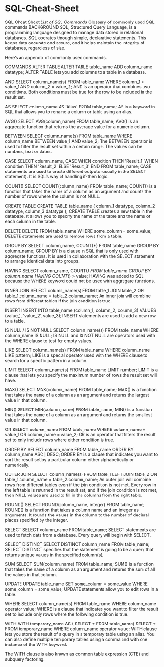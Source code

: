 # SQL-Cheat-Sheet
SQL Cheat Sheet
_List of SQL Commands_
Glossary of commonly used SQL commands
BACKGROUND
SQL, Structured Query Language, is a programming language designed to manage data stored in relational databases. SQL operates through simple, declarative statements. This keeps data accurate and secure, and it helps maintain the integrity of databases, regardless of size.

Here’s an appendix of commonly used commands.

COMMANDS
ALTER TABLE
ALTER TABLE table_name 
ADD column_name datatype;
ALTER TABLE lets you add columns to a table in a database.

AND
SELECT column_name(s)
FROM table_name
WHERE column_1 = value_1
  AND column_2 = value_2;
AND is an operator that combines two conditions. Both conditions must be true for the row to be included in the result set.

AS
SELECT column_name AS 'Alias'
FROM table_name;
AS is a keyword in SQL that allows you to rename a column or table using an alias.

AVG()
SELECT AVG(column_name)
FROM table_name;
AVG() is an aggregate function that returns the average value for a numeric column.

BETWEEN
SELECT column_name(s)
FROM table_name
WHERE column_name BETWEEN value_1 AND value_2;
The BETWEEN operator is used to filter the result set within a certain range. The values can be numbers, text or dates.

CASE
SELECT column_name,
  CASE
    WHEN condition THEN 'Result_1'
    WHEN condition THEN 'Result_2'
    ELSE 'Result_3'
  END
FROM table_name;
CASE statements are used to create different outputs (usually in the SELECT statement). It is SQL’s way of handling if-then logic.

COUNT()
SELECT COUNT(column_name)
FROM table_name;
COUNT() is a function that takes the name of a column as an argument and counts the number of rows where the column is not NULL.

CREATE TABLE
CREATE TABLE table_name (
  column_1 datatype, 
  column_2 datatype, 
  column_3 datatype
);
CREATE TABLE creates a new table in the database. It allows you to specify the name of the table and the name of each column in the table.

DELETE
DELETE FROM table_name
WHERE some_column = some_value;
DELETE statements are used to remove rows from a table.

GROUP BY
SELECT column_name, COUNT(*)
FROM table_name
GROUP BY column_name;
GROUP BY is a clause in SQL that is only used with aggregate functions. It is used in collaboration with the SELECT statement to arrange identical data into groups.

HAVING
SELECT column_name, COUNT(*)
FROM table_name
GROUP BY column_name
HAVING COUNT(*) > value;
HAVING was added to SQL because the WHERE keyword could not be used with aggregate functions.

INNER JOIN
SELECT column_name(s)
FROM table_1
JOIN table_2
  ON table_1.column_name = table_2.column_name;
An inner join will combine rows from different tables if the join condition is true.

INSERT
INSERT INTO table_name (column_1, column_2, column_3) 
VALUES (value_1, 'value_2', value_3);
INSERT statements are used to add a new row to a table.

IS NULL / IS NOT NULL
SELECT column_name(s)
FROM table_name
WHERE column_name IS NULL;
IS NULL and IS NOT NULL are operators used with the WHERE clause to test for empty values.

LIKE
SELECT column_name(s)
FROM table_name
WHERE column_name LIKE pattern;
LIKE is a special operator used with the WHERE clause to search for a specific pattern in a column.

LIMIT
SELECT column_name(s)
FROM table_name
LIMIT number;
LIMIT is a clause that lets you specify the maximum number of rows the result set will have.

MAX()
SELECT MAX(column_name)
FROM table_name;
MAX() is a function that takes the name of a column as an argument and returns the largest value in that column.

MIN()
SELECT MIN(column_name)
FROM table_name;
MIN() is a function that takes the name of a column as an argument and returns the smallest value in that column.

OR
SELECT column_name
FROM table_name
WHERE column_name = value_1
   OR column_name = value_2;
OR is an operator that filters the result set to only include rows where either condition is true.

ORDER BY
SELECT column_name
FROM table_name
ORDER BY column_name ASC | DESC;
ORDER BY is a clause that indicates you want to sort the result set by a particular column either alphabetically or numerically.

OUTER JOIN
SELECT column_name(s)
FROM table_1
LEFT JOIN table_2
  ON table_1.column_name = table_2.column_name;
An outer join will combine rows from different tables even if the join condition is not met. Every row in the left table is returned in the result set, and if the join condition is not met, then NULL values are used to fill in the columns from the right table.

ROUND()
SELECT ROUND(column_name, integer)
FROM table_name;
ROUND() is a function that takes a column name and an integer as arguments. It rounds the values in the column to the number of decimal places specified by the integer.

SELECT
SELECT column_name 
FROM table_name;
SELECT statements are used to fetch data from a database. Every query will begin with SELECT.

SELECT DISTINCT
SELECT DISTINCT column_name
FROM table_name;
SELECT DISTINCT specifies that the statement is going to be a query that returns unique values in the specified column(s).

SUM
SELECT SUM(column_name)
FROM table_name;
SUM() is a function that takes the name of a column as an argument and returns the sum of all the values in that column.

UPDATE
UPDATE table_name
SET some_column = some_value
WHERE some_column = some_value;
UPDATE statements allow you to edit rows in a table.

WHERE
SELECT column_name(s)
FROM table_name
WHERE column_name operator value;
WHERE is a clause that indicates you want to filter the result set to include only rows where the following condition is true.

WITH
WITH temporary_name AS (
   SELECT *
   FROM table_name)
SELECT *
FROM temporary_name
WHERE column_name operator value;
WITH clause lets you store the result of a query in a temporary table using an alias. You can also define multiple temporary tables using a comma and with one instance of the WITH keyword.

The WITH clause is also known as common table expression (CTE) and subquery factoring.
